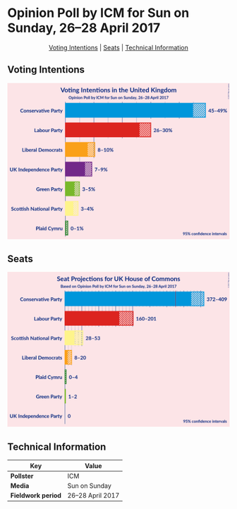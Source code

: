 # Opinion Poll by ICM for Sun on Sunday, 26–28 April 2017

<p align="center"><a href="#voting-intentions">Voting Intentions</a> | <a href="#seats">Seats</a> | <a href="#technical-information">Technical Information</a></p>

## Voting Intentions

![Graph with voting intentions not yet produced](2017-04-28-ICM.png "Voting Intentions")

## Seats

![Graph with seats not yet produced](2017-04-28-ICM-seats.png "Seats")

## Technical Information

| Key | Value |
|-----|-------|
| **Pollster** | ICM | 
| **Media** | Sun on Sunday | 
| **Fieldwork period** | 26–28 April 2017 | 

